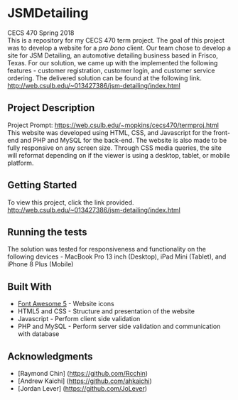 # JSMDetailing
CECS 470 Spring 2018  
This is a repository for my CECS 470 term project. The goal of this project was to develop a website for a *pro bono* client. Our team chose to develop a site for JSM Detailing, an automotive detailing business based in Frisco, Texas. For our solution, we came up with the implemented the following features - customer registration, customer login, and customer service ordering. The delivered solution can be found at the following link.  
http://web.csulb.edu/~013427386/jsm-detailing/index.html


## Project Description
Project Prompt: https://web.csulb.edu/~mopkins/cecs470/termproj.html  
This website was developed using HTML, CSS, and Javascript for the front-end and PHP and MySQL for the back-end. The website is also made to be fully responsive on any screen size. Through CSS media queries, the site will reformat depending on if the viewer is using a desktop, tablet, or mobile platform.  

## Getting Started
To view this project, click the link provided.  
http://web.csulb.edu/~013427386/jsm-detailing/index.html


## Running the tests
The solution was tested for responsiveness and functionality on the following devices - MacBook Pro 13 inch (Desktop), iPad Mini (Tablet), and iPhone 8 Plus (Mobile)

## Built With

* [Font Awesome 5](https://fontawesome.com/icons?d=gallery) - Website icons
* HTML5 and CSS - Structure and presentation of the website
* Javascript - Perform client side validation
* PHP and MySQL - Perform server side validation and communication with database

## Acknowledgments

* [Raymond Chin] (https://github.com/Rcchin)
* [Andrew Kaichi] (https://github.com/ahkaichi)
* [Jordan Lever]  (https://github.com/JoLever)
